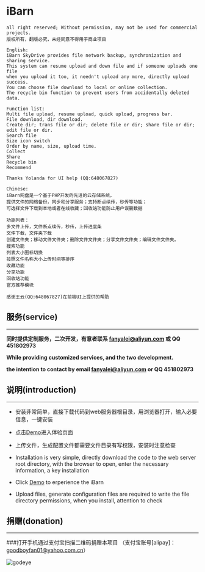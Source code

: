 # iBarn

    all right reserved; Without permission, may not be used for commercial projects.
    版权所有，翻版必究，未经同意不得用于商业项目

    English:
    iBarn SkyDrive provides file network backup, synchronization and sharing service. 
    This system can resume upload and down file and if someone uploads one file 
    when you upload it too, it needn't upload any more, directly upload success. 
    You can choose file download to local or online collection. 
    The recycle bin function to prevent users from accidentally deleted data. 
    
    Function list:
    Multi file upload, resume upload, quick upload, progress bar.
    File download, dir download.
    Create dir; trans file or dir; delete file or dir; share file or dir; edit file or dir.
    Search file
    Size icon switch
    Order by name, size, upload time.
    Collect
    Share
    Recycle bin
    Recommend
    
    Thanks Yolanda for UI help (QQ:648067827)

    Chinese:
    iBarn网盘是一个基于PHP开发的先进的云存储系统，
    提供文件的网络备份，同步和分享服务；支持断点续传，秒传等功能；
    可选择文件下载到本地或者在线收藏；回收站功能防止用户误删数据
    
    功能列表：
    多文件上传，文件断点续传，秒传，上传进度条
    文件下载，文件夹下载
    创建文件夹；移动文件文件夹；删除文件文件夹；分享文件文件夹；编辑文件文件夹。
    搜索功能
    列表大小图标切换
    按照文件名称大小上传时间等排序
    收藏功能
    分享功能
    回收站功能
    官方推荐模块
    
    感谢王云(QQ:648067827)在前端UI上提供的帮助

## 服务(service)
---
**同时提供定制服务，二次开发，有意者联系 fanyalei@aliyun.com 或 QQ 451802973**

**While providing customized services, and the two development.**

**the intention to contact by email fanyalei@aliyun.com or QQ 451802973**
    
## 说明(introduction)
---
* 安装非常简单，直接下载代码到web服务器根目录，用浏览器打开，输入必要信息，一键安装
* 点击[Demo](http://www.godeye.org:82/index.php)进入体验页面
* 上传文件，生成配置文件都需要文件目录有写权限，安装时注意检查


* Installation is very simple, directly download the code to the web server root directory, 
with the browser to open, enter the necessary information, a key installation
* Click [Demo](http://www.godeye.org:82/index.php) to erperience the iBarn
* Upload files, generate configuration files are required to write the file directory permissions, 
when you install, attention to check

## 捐赠(donation)
---
###打开手机通过支付宝扫描二维码捐赠本项目
（支付宝账号[alipay]：goodboyfan01@yahoo.com.cn）

![godeye](http://www.godeye.org/img/theme/apuzvzlz1em53xhd90.png)